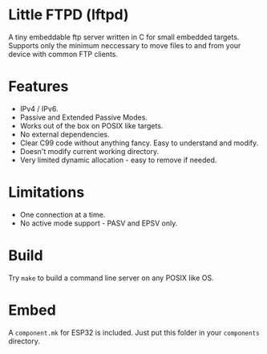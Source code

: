 # Little FTPD (lftpd)

A tiny embeddable ftp server written in C for small embedded targets.
Supports only the minimum neccessary to move files to and from your
device with common FTP clients.


# Features

* IPv4 / IPv6.
* Passive and Extended Passive Modes.
* Works out of the box on POSIX like targets.
* No external dependencies.
* Clear C99 code without anything fancy. Easy to understand and modify.
* Doesn't modify current working directory.
* Very limited dynamic allocation - easy to remove if needed.

# Limitations

* One connection at a time.
* No active mode support - PASV and EPSV only.


# Build

Try `make` to build a command line server on any POSIX like OS.


# Embed

A `component.mk` for ESP32 is included. Just put this folder in your
`components` directory.
 